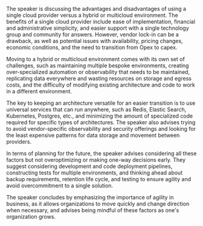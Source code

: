  The speaker is discussing the advantages and disadvantages of using a single cloud provider versus a hybrid or multicloud environment. The benefits of a single cloud provider include ease of implementation, financial and administrative simplicity, and easier support with a single technology group and community for answers. However, vendor lock-in can be a drawback, as well as potential issues with availability, pricing changes, economic conditions, and the need to transition from Opex to capex.

Moving to a hybrid or multicloud environment comes with its own set of challenges, such as maintaining multiple bespoke environments, creating over-specialized automation or observability that needs to be maintained, replicating data everywhere and wasting resources on storage and egress costs, and the difficulty of modifying existing architecture and code to work in a different environment.

The key to keeping an architecture versatile for an easier transition is to use universal services that can run anywhere, such as Redis, Elastic Search, Kubernetes, Postgres, etc., and minimizing the amount of specialized code required for specific types of architectures. The speaker also advises trying to avoid vendor-specific observability and security offerings and looking for the least expensive patterns for data storage and movement between providers.

In terms of planning for the future, the speaker advises considering all these factors but not overoptimizing or making one-way decisions early. They suggest considering development and code deployment pipelines, constructing tests for multiple environments, and thinking ahead about backup requirements, retention life cycle, and testing to ensure agility and avoid overcommitment to a single solution.

The speaker concludes by emphasizing the importance of agility in business, as it allows organizations to move quickly and change direction when necessary, and advises being mindful of these factors as one's organization grows.
